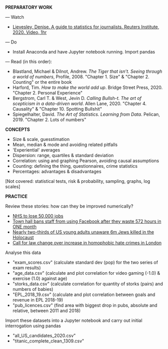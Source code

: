 **PREPARATORY WORK**

— Watch
- [Lievesley, Denise. A guide to statistics for journalists. Reuters Institute, 2020. Video, 1hr](https://www.youtube.com/watch?v=_qioPxHuk0U)

— Do
- Install Anaconda and have Jupyter notebook running. Import pandas

— Read (in this order):
- Blastland, Michael & Dilnot, Andrew. *The Tiger that isn’t. Seeing through a world of numbers*, Profile, 2008. "Chapter 1. Size" & "Chapter 2. Counting" or the entire book
- Harford, Tim. *How to make the world add up*. Bridge Street Press, 2020. "Chapter 2. Personal Experience"
- Bergstrom, Carl T. & West, Jevin D. *Calling Bullsh-t. The art of scepticism in a data-driven world*. Allen Lane, 2020. "Chapter 4. Causality" & "Chapter 10. Spotting Bullshit"
- Spiegelhalter, David. *The Art of Statistics. Learning from Data*. Pelican, 2019. "Chapter 2. Lots of numbers"

**CONCEPTS**
- Size & scale, guesstimation
- Mean, median & mode and avoiding related pitfalls
- 'Experiential' averages
- Dispersion: range, quartiles & standard deviation
- Correlation: using and graphing Pearson, avoiding causal assumptions
- Counting: defining the thing, questionnaires, crime statistics
- Percentages: advantages & disadvantages

[Not covered: statistical tests, risk & probability, sampling, graphs, log scales]

**PRACTICE**

Review these stories: how can they be improved numerically?
- [NHS to lose 50,000 jobs](https://www.bbc.co.uk/news/uk-england-london-12548153)
- [Town hall bans staff from using Facebook after they waste 572 hours in ONE month](https://www.dailymail.co.uk/news/article-1210361/Town-hall-bans-staff-using-Facebook-waste-572-hours-month.html)
- [Nearly two-thirds of US young adults unaware 6m Jews killed in the Holocaust](https://www.theguardian.com/world/2020/sep/16/holocaust-us-adults-study)
- [Call for law change over increase in homophobic hate crimes in London](https://www.bbc.co.uk/news/uk-england-london-51049336)

Analyse this data
- "exam_scores.csv" (calculate standard dev (pop) for the two series of exam results)
- "age_data.csv" (calculate and plot correlation for video gaming (-1.0) & exercise (1.0) against age)
- "storks_data.csv" (calculate correlation for quantity of storks (pairs) and numbers of babies)
- "EPL_2018_19.csv" (calculate and plot correlation between goals and revenue in EPL 2018-19)
- "pub_licences.csv" (find area with biggest drop in pubs, absolute and relative, between 2011 and 2018)

Import these datasets into a Jupyter notebook and carry out initial interrogation using pandas
- "all_US_candidates_2020.csv"
- "titanic_complete_clean_1309.csv"
